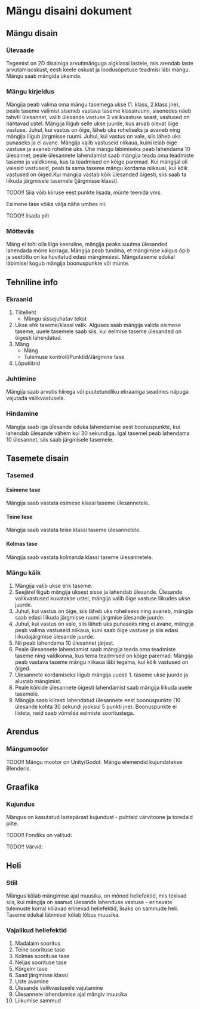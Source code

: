 # Mängu disaini dokument

## Mängu disain

### Ülevaade
<p>Tegemist on 2D disainiga arvutimänguga algklassi lastele, mis arendab laste arvutamisoskust, eesti keele oskust ja loodusõpetuse teadmisi läbi mängu. Mängu saab mängida üksinda.</p>

### Mängu kirjeldus
<p>Mängija peab valima oma mängu tasemega ukse (1. klass, 2.klass jne), peale taseme valimist siseneb vastava taseme klassiruumi, sisenedes näeb tahvlil ülesannet, valib ülesande vastuse 3 valikvastuse seast, vastused on nähtavad ustel. Mängija liigub selle ukse juurde, kus arvab olevat õige vastuse. Juhul, kui vastus on õige, läheb uks roheliseks ja avaneb ning mängija liigub järgmisse ruumi. Juhul, kui vastus on vale, siis läheb uks punaseks ja ei avane. Mängija valib vastuseid niikaua, kuini leiab õige vastuse ja avaneb roheline uks. Ühe mängu läbimiseks peab lahendama 10 ülesannet, peale ülesannete lahendamist saab mängija teada oma teadmiste taseme ja valdkonna, kus ta teadmised on kõige paremad.
Kui mängijal oli valesid vastuseid, peab ta sama taseme mängu kordama niikaual, kui kõik vastused on õiged.Kui mängija vastab kõik ülesanded õigesti, siis saab ta liikuda järgmisele tasemele (järgmisse klassi). 
</p>

<p>TODO!! Siia võib kiiruse eest punkte lisada, münte teenida vms.
</p>

<p>Esimene tase võiks välja näha umbes nii:</p>
<p>TODO!! lisada pilt</p>

### Mõtteviis
<p>Mäng ei tohi olla liiga keeruline, mängija peaks suutma ülesanded lahendada mõne korraga. Mängija peab tundma, et mängimise käigus õpib ja seetõttu on ka huvitatud edasi mängimisest. Mängutaseme edukal läbimisel kogub mängija boonuspunkte või münte.</p>

## Tehniline info

### Ekraanid
<ol>
    <li>Tiitelleht
    <ul>
        <li>Mängu sissejuhatav tekst</li>  
    </ul>
    </li>
    <li>Ukse ehk taseme/klassi valik. Alguses saab mängija valida esimese taseme, uuele tasemele saab siis, kui eelmise taseme ülesanded on õigesti lahendatud.</li>
    <li>Mäng
        <ul>
            <li>Mäng</li>  
            <li>Tulemuse kontroll/Punktid/Järgmine tase</li>  
        </ul>
    </li>
    <li>Lõputiitrid</li>
</ol>

### Juhtimine
<p>Mängija saab arvutis hiirega või puutetundliku ekraaniga seadmes näpuga vajutada valikvastusele.</p>

### Hindamine
<p>Mängija saab iga ülesande eduka lahendamise eest boonuspunkte, kui lahendab ülesande vähem kui 30 sekundiga. Igal tasemel peab lahendama 10 ülesannet, siis saab järgmisele tasemele.</p>

## Tasemete disain

### Tasemed

#### Esimene tase
<p>Mängija saab vastata esimese klassi taseme ülesannetele.</p>

#### Teine tase
<p>Mängija saab vastata teise klassi taseme ülesannetele.</p>

#### Kolmas tase
<p>Mängija saab vastata kolmanda klassi taseme ülesannetele.</p>

### Mängu käik

<ol>
    <li>Mängija valib ukse ehk taseme.</li>
    <li>Seejärel liigub mängija uksest sisse ja lahendab ülesande. Ülesande valikvastused kuvatakse ustel, mängija valib õige vastuse liikudes ukse juurde.</li>
    <li>Juhul, kui vastus on õige, siis läheb uks roheliseks ning avaneb, mängija saab edasi liikuda järgmisse ruumi järgmise ülesande juurde.
    <li>Juhul, kui vastus on vale, siis läheb uks punaseks ning ei avane, mängija peab valima vastuseid niikaua, kuni saab õige vastuse ja siis edasi liikudajärgmise ülesande juurde. </li>
    <li>Nii peab lahendama 10 ülesannet järjest.</li>
    <li>Peale ülesannete lahendamist saab mängija teada oma teadmiste taseme ning valdkonna, kus tema teadmised on kõige paremad. Mängija peab vastava taseme mängu niikaua läbi tegema, kui kõik vastused on õiged.</li>
    <li>Ülesannete kordamiseks liigub mängija uuesti 1. taseme ukse juurde ja alustab mängimist.</li>
    <li>Peale kõikide ülesannete õigesti lahendamist saab mängija liikuda uuele tasemele.</li>
    <li>Mängija saab kiiresti lahendatud ülesannete eest boonuspunkte (10 ülesande kohta 30 sekundi jooksul 5 punkti jne). Boonuspunkte ei liideta, neid saab võrrelda eelmiste sooritustega.</li>
</ol>

## Arendus

### Mängumootor
<p>TODO!! Mängu mootor on Unity/Godot. Mängu elemendid kujundatakse Blenderis.
</p>

## Graafika

### Kujundus
<p>Mängus on kasutatud lastepärast kujundust - puhtaid värvitoone ja toredaid pilte.</p>
<p>TODO!! Fondiks on valitud:</p>
<p>TODO!! Värvid:</p>


## Heli

### Stiil
<p>Mängus kõlab mängimise ajal muusika, on mõned heliefektid, mis tekivad siis, kui mängija on saanud ülesande lahenduse vastuse - erinevate tulemuste korral kõlavad erinevad heliefektid, lisaks on sammude heli. Taseme edukal läbimisel kõlab lõbus muusika. </p>

### Vajalikud heliefektid
<ol>
    <li>Madalaim sooritus</li>
    <li>Teine soorituse tase</li>
    <li>Kolmas soorituse tase</li>
    <li>Neljas soorituse tase</li>
    <li>Kõrgeim tase</li>
    <li>Saad järgmisse klassi</li>
    <li>Uste avamine</li>
    <li>Ülesande valikvastusele vajutamine</li>
    <li>Ülesannete lahendamise ajal mängiv muusika</li>
    <li>Liikumise sammud</li>
</ol>
<p></p>
